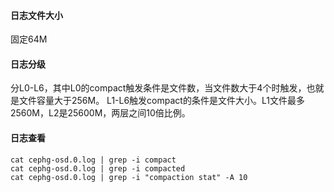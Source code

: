 #### 日志文件大小
固定64M

#### 日志分级
分L0-L6，其中L0的compact触发条件是文件数，当文件数大于4个时触发，也就是文件容量大于256M。
L1-L6触发compact的条件是文件大小。L1文件最多2560M，L2是25600M，两层之间10倍比例。

####
#### 日志查看
```
cat cephg-osd.0.log | grep -i compact
cat cephg-osd.0.log | grep -i compacted
cat cephg-osd.0.log | grep -i "compaction stat" -A 10
```
